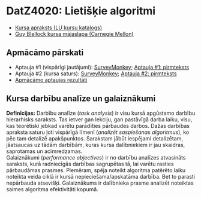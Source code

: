 # DatZ4020: Lietišķie algoritmi

* [Kursa apraksts (LU kursu katalogs)](https://www.lu.lv/lv/nc/studijas/studiju-celvedis/programmu-un-kursu-katalogi/kursu-katalogs/?tx_lustudycatalogue_pi1%5Bcourse%5D=DatZ4020&tx_lustudycatalogue_pi1%5Baction%5D=detail&tx_lustudycatalogue_pi1%5Bcontroller%5D=Course&cHash=c3ba047ba1e7775b94f0d291e49368ef)
* [Guy Blellock kursa mājaslapa (Carnegie Mellon)](http://www.cs.cmu.edu/~guyb/rwc/)


## Apmācāmo pārskati

* Aptauja #1 (vispārīgi jautājumi): 
  [SurveyMonkey](https://www.surveymonkey.com/r/HT7NKHB); 
  [Aptauja #1: pirmteksts](learner-analysis-questionnaire1.html)
* Aptauja #2 (kursa saturs): 
  [SurveyMonkey](https://www.surveymonkey.com/r/KHF9NLB); 
  [Aptauja #2: pirmteksts](learner-analysis-questionnaire2.html)
* [Apmācāmo aptaujas rezultāti](learner-analysis-report.html)

## Kursa darbību analīze un galaiznākumi

**Definīcijas:** 
Darbību analīze (*task analysis*) ir visu kursā apgūstamo 
darbību hierarhisks saraksts. Tas ietver gan lekciju, gan 
pastāvīgā darba laiku, visu, kas teorētiski jebkad varētu 
parādīties pārbaudes darbos. Dažas darbības
apraksta saturu ļoti vispārīgā līmenī (*analizēt saspiešanas
algoritmus*), ko pēc tam detalizē apakšpunktos. Sarakstam 
jābūt iespējami detalizētam, jāatsaucas uz tādām darbībām, 
kuras kursa dalībniekiem ir jau skaidras, saprotamas 
un acīmredzamas.  
Galaiznākumi (*performance objectives*) ir no darbību
analīzes atvasināts saraksts, kurā radniecīgās darbības 
sagrupētas tā, lai varētu rasties pārbaudāmas prasmes. 
Piemēram, spēja noteikt algoritma patērēto laiku noteikta
veida ciklā ir kursā nepieciešama/apskatāma darbība. Bet 
to parasti nepārbauda atsevišķi. Galaiznākums ir dalībnieka
prasme analizēt noteiktas saimes algoritma efektivitāti kopumā.





